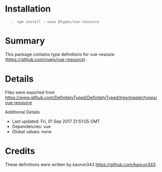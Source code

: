 # Installation
> `npm install --save @types/vue-resource`

# Summary
This package contains type definitions for vue-resoure (https://github.com/vuejs/vue-resource).

# Details
Files were exported from https://www.github.com/DefinitelyTyped/DefinitelyTyped/tree/master/types/vue-resource

Additional Details
 * Last updated: Fri, 01 Sep 2017 21:51:05 GMT
 * Dependencies: vue
 * Global values: none

# Credits
These definitions were written by kaorun343 <https://github.com/kaorun343>.
